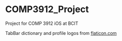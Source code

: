 # COMP3912_Project
Project for COMP 3912 iOS at BCIT

TabBar dictionary and profile logos from [flaticon.com](https://www.flaticon.com/)
